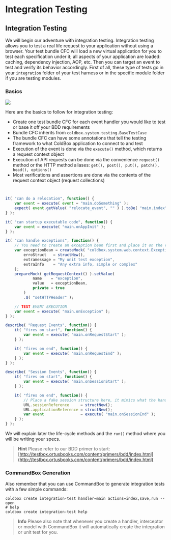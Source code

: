 # Integration Testing

## Integration Testing

We will begin our adventure with integration testing. Integration testing allows you to test a real life request to your application without using a browser. Your test bundle CFC will load a new virtual application for you to test each specification under it; all aspects of your application are loaded: caching, dependency injection, AOP, etc. Then you can target an event to test and verify its behavior accordingly. First of all, these type of tests go in your `integration` folder of your test harness or in the specific module folder if you are testing modules.

### Basics

![](<../../../.gitbook/assets/handlertotestrelationship (1).png>)

Here are the basics to follow for integration testing:

* Create one test bundle CFC for each event handler you would like to test or base it off your BDD requirements
* Bundle CFC inherits from `coldbox.system.testing.BaseTestCase`
* The bundle CFC can have some annotations that tell the testing framework to what ColdBox application to connect to and test
* Execution of the event is done via the `execute()` method, which returns a request context object
* Execution of API requests can be done via the convenience `request()` method or the HTTP method aliases: `get(), post(), put(), patch(), head(), options()`
* Most verifications and assertions are done via the contents of the request context object (request collections)

```javascript


it( "can do a relocation", function() {
	var event = execute( event = "main.doSomething" );
	expect( event.getValue( "relocate_event", "" ) ).toBe( "main.index" );
} );

it( "can startup executable code", function() {
	var event = execute( "main.onAppInit" );
} );

it( "can handle exceptions", function() {
	// You need to create an exception bean first and place it on the request context FIRST as a setup.
	var exceptionBean = createMock( "coldbox.system.web.context.ExceptionBean" ).init(
		erroStruct   = structNew(),
		extramessage = "My unit test exception",
		extraInfo    = "Any extra info, simple or complex"
	);
	prepareMock( getRequestContext() ).setValue(
			name    = "exception",
			value   = exceptionBean,
			private = true
		)
		.$( "setHTTPHeader" );

	// TEST EVENT EXECUTION
	var event = execute( "main.onException" );
} );

describe( "Request Events", function() {
	it( "fires on start", function() {
		var event = execute( "main.onRequestStart" );
	} );

	it( "fires on end", function() {
		var event = execute( "main.onRequestEnd" );
	} );
} );

describe( "Session Events", function() {
	it( "fires on start", function() {
		var event = execute( "main.onSessionStart" );
	} );

	it( "fires on end", function() {
		// Place a fake session structure here, it mimics what the handler receives
		URL.sessionReference     = structNew();
		URL.applicationReference = structNew();
		var event                = execute( "main.onSessionEnd" );
	} );
} );

```

We will explain later the life-cycle methods and the `run()` method where you will be writing your specs.

> **Hint** Please refer to our BDD primer to start: [http://testbox.ortusbooks.com/content/primers/bdd/index.html](http://testbox.ortusbooks.com/content/primers/bdd/index.html)

### CommandBox Generation

Also remember that you can use CommandBox to generate integration tests with a few simple commands:

```
coldbox create integration-test handler=main actions=index,save,run --open
# help
coldbox create integration-test help
```

> **Info** Please also note that whenever you create a handler, interceptor or model with CommandBox it will automatically create the integration or unit test for you.
